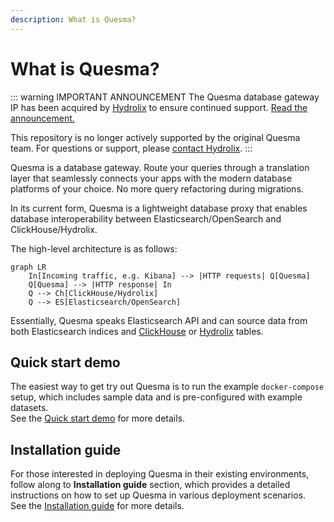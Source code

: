 ```yaml
---
description: What is Quesma?
---
```

# What is Quesma?

::: warning IMPORTANT ANNOUNCEMENT
The Quesma database gateway IP has been acquired by [Hydrolix](https://hydrolix.io/) to ensure continued support. [Read the announcement.](https://www.prnewswire.com/news-releases/hydrolix-adds-quesma-gateway-proxy-ip-to-its-portfolio-assuring-continued-kibana-support-302559127.html)

This repository is no longer actively supported by the original Quesma team. For questions or support, please [contact Hydrolix](https://hydrolix.io/contact/).
:::

Quesma is a database gateway. Route your queries through a translation layer that seamlessly connects your apps with the modern database platforms of your choice. No more query refactoring during migrations.

In its current form, Quesma is a lightweight database proxy that enables database interoperability between Elasticsearch/OpenSearch and ClickHouse/Hydrolix.


The high-level architecture is as follows:
```mermaid
graph LR
    In[Incoming traffic, e.g. Kibana] --> |HTTP requests| Q[Quesma]
    Q[Quesma] --> |HTTP response| In 
    Q --> Ch[ClickHouse/Hydrolix]
    Q --> ES[Elasticsearch/OpenSearch]
```

Essentially, Quesma speaks Elasticsearch API and can source data from both Elasticsearch indices and [ClickHouse](https://clickhouse.com) or [Hydrolix](https://hydrolix.io) tables.

## Quick start demo

The easiest way to get try out Quesma is to run the example `docker-compose` setup, which includes sample data and is pre-configured with example datasets. 
\
See the [Quick start demo](./quick-start.md) for more details.

## Installation guide

For those interested in deploying Quesma in their existing environments, follow along to **Installation guide** section, which  provides a detailed instructions on how to set up Quesma in various deployment scenarios.
\
See the [Installation guide](./installation.md) for more details.
